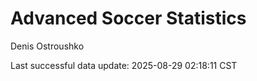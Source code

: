 # Advanced Soccer Statistics
Denis Ostroushko

<!-- gfm -->

Last successful data update: 2025-08-29 02:18:11 CST
